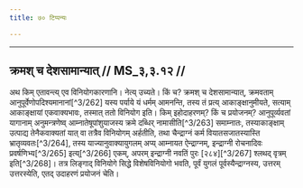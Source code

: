 ```yaml
---
title: ७० टिप्पन्यः

---
```


[^3/255]: Mait.S. 3.2.4; vgl. MS 3.2.3

[^3/256]: Mait.S. 1.1.2; vgl. MS 3.2.1

[^3/257]: Tait.S. 6.1.6.7; vgl. MS 3.1.12

[^3/258]: E2,4: yat

[^3/259]: E2: 4,215; E4: 4,192; E6: 1,193

[^3/260]: E2,4,6 om. iti

[^3/261]: Tait.S. 2.6.1.1

____________________________________________


## क्रमश् च देशसामान्यात् // MS_३,३.१२ //

अथ किम् एतावन्त्य् एव विनियोगकारणानि। नेत्य् उच्यते। किं च? क्रमश् च देशसामान्यात्, क्रमवताम् आनुपूर्वेणोपदिश्यमानानां[^3/262] यस्य पर्याये यं धर्मम् आमनन्ति, तस्य तं प्रत्य् आकाङ्क्षानुमीयते, सत्याम् आकाङ्क्षायां एकवाक्यभावः, तस्मात् ततो विनियोग इति। किम् इहोदाहरणम्? किं च प्रयोजनम्? आनुपूर्व्यवतां यागानाम् अनुमन्त्रणेष्व् आम्नातेषूपांशुयाजस्य क्रमे दब्धिर् नामासीति[^3/263] समाम्नातः, तस्याकाङ्क्षाम् उत्पाद्य तेनैकवाक्यतां यात् वा तत्रैव विनियोगम् अर्हतीति, तथा चैन्द्राग्नं कर्म वियातसजातस्यास्ति भ्रातृव्यवतः[^3/264], तस्य याज्यानुवाक्यायुगलम् अप्य् आम्नायत ऐन्द्राग्नम्, इन्द्राग्नी रोचनादिवः प्रवर्षणिभ्य[^3/265] इत्य्[^3/266] एकम्, अपरम् इन्द्राग्नी नवतिं पुरः [२८४][^3/267] श्लथद् वृत्रम् इति[^3/268]। तत्र लिङ्गाद् विनियोगे सिद्धे विशेषविनियोगो भवति, पूर्वं युगलं पूर्वस्यैन्द्राग्नस्य, उत्तरम् उत्तरस्येति, एतद् उदाहरणं प्रयोजनं चेति।
